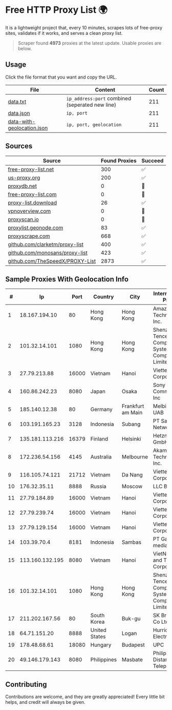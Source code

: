 
# Free HTTP Proxy List 🌍

It is a lightweight project that, every 10 minutes, scrapes lots of free-proxy sites, validates if it works, and serves a clean proxy list.


> Scraper found **4973** proxies at the latest update. Usable proxies are below.

## Usage

Click the file format that you want and copy the URL.


|File|Content|Count|
|----|-------|-----|
|[data.txt](https://raw.githubusercontent.com/themiralay/Proxy-List-World/master/data.txt)|`ip_address:port` combined (seperated new line)|211|
|[data.json](https://raw.githubusercontent.com/themiralay/Proxy-List-World/master/data.json)|`ip, port`|211|
|[data-with-geolocation.json](https://raw.githubusercontent.com/themiralay/Proxy-List-World/master/data-with-geolocation.json)|`ip, port, geolocation`|211|

## Sources

|Source|Found Proxies|Succeed|
|------|-------------|-------|
|[free-proxy-list.net](https://free-proxy-list.net)|300|✅|
|[us-proxy.org](https://www.us-proxy.org)|200|✅|
|[proxydb.net](http://proxydb.net)|0|🚫|
|[free-proxy-list.com](https://free-proxy-list.com/?page=&port=&type%5B%5D=http&type%5B%5D=https&up_time=0&search=Search)|0|🚫|
|[proxy-list.download](https://www.proxy-list.download/HTTP)|26|✅|
|[vpnoverview.com](https://vpnoverview.com/privacy/anonymous-browsing/free-proxy-servers)|0|🚫|
|[proxyscan.io](https://www.proxyscan.io)|0|🚫|
|[proxylist.geonode.com](https://proxylist.geonode.com/api/proxy-list?limit=300&page=1&sort_by=lastChecked&sort_type=desc&protocols=http,https)|83|✅|
|[proxyscrape.com](https://api.proxyscrape.com/v2/?request=displayproxies&protocol=http&timeout=10000&country=all&ssl=all&anonymity=all)|668|✅|
|[github.com/clarketm/proxy-list](https://raw.githubusercontent.com/clarketm/proxy-list/master/proxy-list-raw.txt)|400|✅|
|[github.com/monosans/proxy-list](https://raw.githubusercontent.com/monosans/proxy-list/main/proxies/http.txt)|423|✅|
|[github.com/TheSpeedX/PROXY-List](https://raw.githubusercontent.com/TheSpeedX/PROXY-List/master/http.txt)|2873|✅|


## Sample Proxies With Geolocation Info

|#|Ip|Port|Country|City|Internet Service Provider|
|-|--|----|-------|----|-------------------------|
|1|18.167.194.10|80|Hong Kong|Hong Kong|Amazon Technologies Inc.|
|2|101.32.14.101|1080|Hong Kong|Hong Kong|Shenzhen Tencent Computer Systems Company Limited|
|3|27.79.213.88|16000|Vietnam|Hanoi|Viettel Corporation|
|4|160.86.242.23|8080|Japan|Osaka|Sony Network Communications Inc|
|5|185.140.12.38|80|Germany|Frankfurt am Main|Melbikomas UAB|
|6|103.191.165.23|3128|Indonesia|Subang|PT Sakti Wijaya Network|
|7|135.181.113.216|16379|Finland|Helsinki|Hetzner Online GmbH|
|8|172.236.54.156|4145|Australia|Melbourne|Akamai Technologies, Inc.|
|9|116.105.74.121|21712|Vietnam|Da Nang|Viettel Corporation|
|10|176.32.35.11|8888|Russia|Moscow|LLC Baxet|
|11|27.79.184.89|16000|Vietnam|Hanoi|Viettel Corporation|
|12|27.79.239.74|16000|Vietnam|Hanoi|Viettel Corporation|
|13|27.79.129.154|16000|Vietnam|Hanoi|Viettel Corporation|
|14|103.39.70.4|8181|Indonesia|Sambas|PT Gateway media Zafira|
|15|113.160.132.195|8080|Vietnam|Hanoi|VietNam Post and Telecom Corporation|
|16|101.32.14.101|1080|Hong Kong|Hong Kong|Shenzhen Tencent Computer Systems Company Limited|
|17|211.202.167.56|80|South Korea|Buk-gu|SK Broadband Co Ltd|
|18|64.71.151.20|8888|United States|Logan|Hurricane Electric LLC|
|19|178.48.68.61|18080|Hungary|Budapest|UPC|
|20|49.146.179.143|8080|Philippines|Masbate|Philippine Long Distance Telephone Co.|



## Contributing

Contributions are welcome, and they are greatly appreciated! Every
little bit helps, and credit will always be given.

